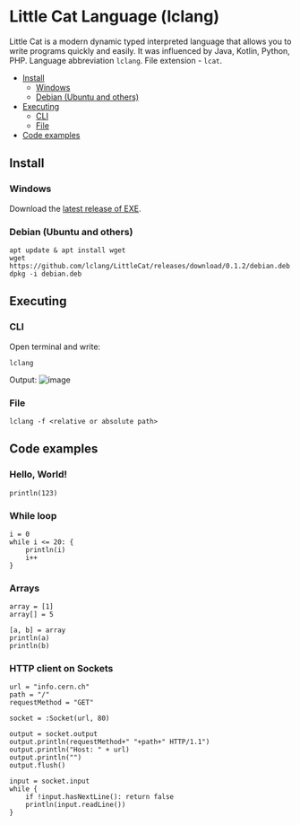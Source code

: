 # Little Cat Language (lclang)

Little Cat is a modern dynamic typed interpreted language that allows you to write programs quickly and easily.
It was influenced by Java, Kotlin, Python, PHP.
Language abbreviation `lclang`. File extension - `lcat`.

- [Install](https://github.com/lclang/LittleCat/blob/main/README.md#install)
    - [Windows](https://github.com/lclang/LittleCat/blob/main/README.md#windows)
    - [Debian (Ubuntu and others)](https://github.com/lclang/LittleCat/blob/main/README.md#debian-ubuntu-and-others)
- [Executing](https://github.com/lclang/LittleCat/blob/main/README.md#install)
    - [CLI](https://github.com/lclang/LittleCat/blob/main/README.md#cli)
    - [File](https://github.com/lclang/LittleCat/blob/main/README.md#file)
- [Code examples](https://github.com/lclang/LittleCat/blob/main/README.md#code-examples)


## Install

### Windows
Download the [latest release of EXE](https://github.com/lclang/LittleCat/releases/latest).

### Debian (Ubuntu and others)
```
apt update & apt install wget
wget https://github.com/lclang/LittleCat/releases/download/0.1.2/debian.deb
dpkg -i debian.deb
```

## Executing

### CLI
Open terminal and write:
```
lclang
```

Output:
![image](https://user-images.githubusercontent.com/40952805/134337779-b566f354-d822-4d03-b606-35b5e1d55ea6.png)

### File
```
lclang -f <relative or absolute path>
```

## Code examples

### Hello, World!
```
println(123)
```

### While loop
```
i = 0
while i <= 20: {
    println(i)
    i++
}
```

### Arrays 
```
array = [1]
array[] = 5

[a, b] = array
println(a)
println(b)
```

### HTTP client on Sockets
```
url = "info.cern.ch"
path = "/"
requestMethod = "GET"

socket = :Socket(url, 80)

output = socket.output
output.println(requestMethod+" "+path+" HTTP/1.1")
output.println("Host: " + url)
output.println("")
output.flush()

input = socket.input
while {
    if !input.hasNextLine(): return false
    println(input.readLine())
}
```
